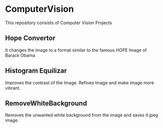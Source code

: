 # ComputerVision
This repository consists of Computer Vision Projects

## Hope Convertor
It changes the image to a format similar to the famous HOPE Image of Barack Obama

## Histogram Equilizar
Improves the contrast of the Image. Refines Image and make image more vibrant.

## RemoveWhiteBackground
Removes the unwanted white background from the image and saves it jpeg image.